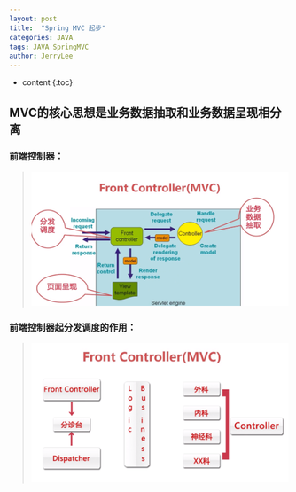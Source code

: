 ```yaml
---
layout: post
title:  "Spring MVC 起步"
categories: JAVA
tags: JAVA SpringMVC
author: JerryLee
---
```


* content
{:toc}
## MVC的核心思想是业务数据抽取和业务数据呈现相分离




### 前端控制器：




> ![嘻嘻嘻](/images/springmvc/fontController.png)

### 前端控制器起分发调度的作用：  
> ![嘻嘻嘻](/images/springmvc/font.png)  
